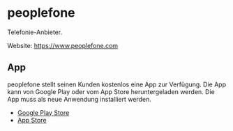# peoplefone

Telefonie-Anbieter.

Website: <https://www.peoplefone.com>


## App
peoplefone stellt seinen Kunden kostenlos eine App zur Verfügung. Die App kann von Google Play oder vom App Store heruntergeladen werden. Die App muss als neue Anwendung installiert werden.

- [Google Play Store](https://play.google.com/store/apps/details?id=com.peoplefone.acrobits.android)
- [App Store](https://itunes.apple.com/ch/app/peoplefone/id1436777706)
